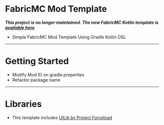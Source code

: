 # FabricMC Mod Template
***This project is no longer maintained. The new FabricMC Kotlin template is [available here](https://github.com/forceload/fabric-kotlin-template)***
- Simple FabricMC Mod Template Using Gradle Kotlin DSL

---

# Getting Started
* Modify Mod ID on gradle.properties
* Refactor package name

---
# Libraries
- This template includes [UILib by Project Forceload](https://github.com/forceload/UILib)
